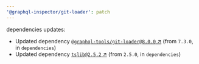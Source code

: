 ```yaml
---
'@graphql-inspector/git-loader': patch
---
```

dependencies updates:
  - Updated dependency [`@graphql-tools/git-loader@8.0.0`
    ↗︎](https://www.npmjs.com/package/@graphql-tools/git-loader/v/8.0.0) (from `7.3.0`, in
    `dependencies`)
  - Updated dependency [`tslib@2.5.2` ↗︎](https://www.npmjs.com/package/tslib/v/2.5.2) (from
    `2.5.0`, in `dependencies`)
